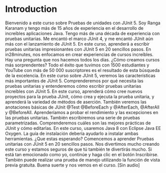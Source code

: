 # Introduction

Bienvenido a este curso sobre Pruebas de unidades con JUnit 5. Soy Ranga Karanam y tengo más de 15 años de experiencia en el desarrollo de increíbles aplicaciones Java. Tengo más de una década de experiencia con pruebas unitarias. Me encantó el marco JUnit 4, y me encantó JUnit aún más con el lanzamiento de JUnit 5. En este curso, aprenderá a escribir pruebas unitarias impresionantes con JUnit 5 en 20 sencillos pasos. En in28minutes, nos enfocamos en crear experiencias de cursos increíbles. Hay una pregunta que nos hacemos todos los días. ¿Cómo creamos cursos más sorprendentes? Todo el éxito que tuvimos con 1500 estudiantes y YouTube con más de 50 000 suscriptores es el resultado de esta búsqueda de la excelencia. En este curso sobre JUnit 5, veremos las características más importantes de JUnit 5. Comprenderemos por qué necesita las pruebas unitarias y entenderemos cómo escribir pruebas unitarias increíbles con JUnit 5. En este curso, aprenderá cómo cree nuevos proyectos para la prueba JUnit, cómo crea y ejecuta la prueba unitaria, y aprenderá la variedad de métodos de aserción. También veremos las anotaciones básicas de JUnit @Test @BeforeEach y @AfterEach, @AfterAll y @BeforeAll. Aprenderíamos a probar el rendimiento y las excepciones en las pruebas unitarias. También escribiremos una serie de pruebas parametrizadas. Comprenderemos cuáles son las mejores prácticas de JUnit y cómo editarlas. En este curso, usaremos Java 8 con Eclipse Java EE Oxygen. La guía de instalación debería ayudarlo a instalar ambas herramientas. ¿Que estas esperando? Comencemos a aprender Pruebas unitarias con JUnit 5 en 20 sencillos pasos. Nos divertimos mucho creando este curso y estamos seguros de que tú también te divertirás mucho. Si está tan emocionado como yo, continúe y haga clic en el botón Inscribirse. También puede realizar una prueba de manejo utilizando la función de vista previa gratuita. Buena suerte y nos vemos en el curso. [Sin audio]
